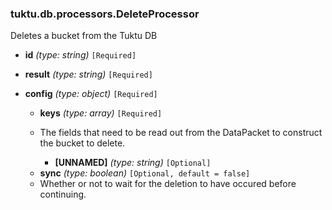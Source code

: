 ### tuktu.db.processors.DeleteProcessor
Deletes a bucket from the Tuktu DB

  * **id** *(type: string)* `[Required]`

  * **result** *(type: string)* `[Required]`

  * **config** *(type: object)* `[Required]`

    * **keys** *(type: array)* `[Required]`
    - The fields that need to be read out from the DataPacket to construct the bucket to delete.

      * **[UNNAMED]** *(type: string)* `[Optional]`

    * **sync** *(type: boolean)* `[Optional, default = false]`
    - Whether or not to wait for the deletion to have occured before continuing.

